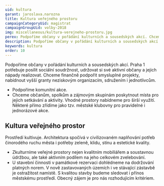 ```yaml
---
uid: kultura
garant: jaroslava.narozna
title: Kultura veřejného prostoru
campaignCategoryUid: magistrat
campaignGroupUid: volby-2018
img: miscellaneous/kultura-verejneho-prostoru.jpg
perex: Podpoříme občany v pořádání kulturních a sousedských akcí. Chceme finančně podpořit smysluplné projekty, nabídnout vyšší granty neziskovým organizacím, sdružením i jednotlivcům. Podpoříme komunitní akce. Chceme občanům, spolkům a zájmovým skupinám poskytnout místa pro jejich setkávání a aktivity. Vhodné prostory nabídneme pro širší využití. Některé přímo zřídíme jako tzv. městské klubovny pro pravidelné i jednorázové akce.
description: Podpoříme občany v pořádání kulturních a sousedských akcí. Chceme finančně podpořit smysluplné projekty, nabídnout vyšší granty neziskovým organizacím, sdružením i jednotlivcům. Podpoříme komunitní akce. Chceme občanům, spolkům a zájmovým skupinám poskytnout místa pro jejich setkávání a aktivity. Vhodné prostory nabídneme pro širší využití. Některé přímo zřídíme jako tzv. městské klubovny pro pravidelné i jednorázové akce.
keywords: kultura
order: 10
---
```


Podpoříme občany v pořádání kulturních a sousedských akcí. Praha 1 potřebuje posílit sociální soudržnost, udržovat si své aktivní občany a jejich nápady realizovat. Chceme finančně podpořit smysluplné projekty, nabídnout vyšší granty neziskovým organizacím, sdružením i jednotlivcům.

- Podpoříme komunitní akce.
- Chceme občanům, spolkům a zájmovým skupinám poskytnout místa pro jejich setkávání a aktivity. Vhodné prostory nabídneme pro širší využití. Některé přímo zřídíme jako tzv. městské klubovny pro pravidelné i jednorázové akce.

## Kultura veřejného prostor

Prostředí kultivuje. Architektura spočívá v civilizovaném naplňování potřeb činorodého ruchu města i potřeby zeleně, klidu, stínu a estetické kvality.

- Zkulturníme veřejné prostory nejen kvalitním mobiliářem a soustavnou údržbou, ale také aktivním podílem na jeho celkovém zvelebování.
- U stavební činnosti v památkové rezervaci dohlédneme na dodržování platných norem. V nově zastavovaných územích i ve stávající zástavbě je ostražitost namístě. S kvalitou stavby budeme sledovat i přínos městskému prostředí. Obecný zájem je pro nás rozhodujícím kritériem.